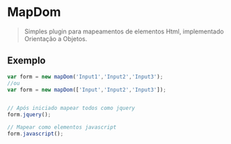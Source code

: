 # MapDom 

>Simples plugin para mapeamentos de elementos Html, implementado Orientação a Objetos.

## Exemplo

```js
var form = new mapDom('Input1','Input2','Input3');
//ou
var form = new mapDom(['Input','Input2','Input3']);


// Após iniciado mapear todos como jquery
form.jquery();

// Mapear como elementos javascript
form.javascript();




